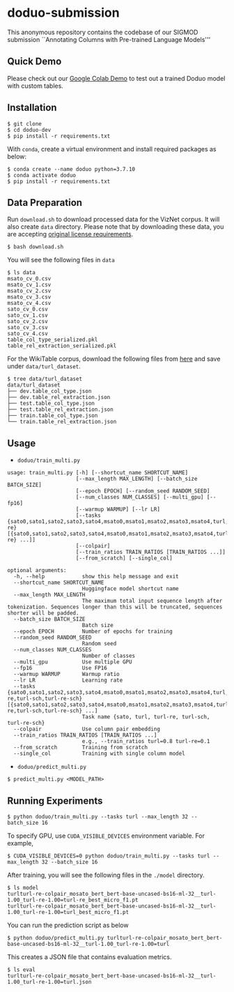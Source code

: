 # doduo-submission

This anonymous repository contains the codebase of our SIGMOD submission ``Annotating Columns with Pre-trained Language Models'''

## Quick Demo

Please check out our [Google Colab Demo](https://colab.research.google.com/drive/1uXI5d2evZ30Tm8PV3ve1YDvFjVXZHV4z?usp=sharing) to test out a trained Doduo model with custom tables.  


## Installation 

```console
$ git clone
$ cd doduo-dev
$ pip install -r requirements.txt 
```

With `conda`, create a virtual environment and install required packages as below:

```console
$ conda create --name doduo python=3.7.10
$ conda activate doduo
$ pip install -r requirements.txt
```


## Data Preparation

Run `download.sh` to download processed data for the VizNet corpus. It will also create `data` directory.
Please note that by downloading these data, you are accepting [original license requirements](https://github.com/mitmedialab/viznet). 


```console
$ bash download.sh
```

You will see the following files in `data` 

```console
$ ls data
msato_cv_0.csv
msato_cv_1.csv
msato_cv_2.csv
msato_cv_3.csv
msato_cv_4.csv
sato_cv_0.csv
sato_cv_1.csv
sato_cv_2.csv
sato_cv_3.csv
sato_cv_4.csv
table_col_type_serialized.pkl
table_rel_extraction_serialized.pkl
```


For the WikiTable corpus, download the following files from [here](https://github.com/sunlab-osu/TURL#data) and save under `data/turl_dataset`. 

```console
$ tree data/turl_dataset
data/turl_dataset
├── dev.table_col_type.json
├── dev.table_rel_extraction.json
├── test.table_col_type.json
├── test.table_rel_extraction.json
├── train.table_col_type.json
└── train.table_rel_extraction.json
```


## Usage

- `doduo/train_multi.py`
```console
usage: train_multi.py [-h] [--shortcut_name SHORTCUT_NAME]
                      [--max_length MAX_LENGTH] [--batch_size BATCH_SIZE]
                      [--epoch EPOCH] [--random_seed RANDOM_SEED]
                      [--num_classes NUM_CLASSES] [--multi_gpu] [--fp16]
                      [--warmup WARMUP] [--lr LR]
                      [--tasks {sato0,sato1,sato2,sato3,sato4,msato0,msato1,msato2,msato3,msato4,turl,turl-re} [{sato0,sato1,sato2,sato3,sato4,msato0,msato1,msato2,msato3,msato4,turl,turl-re} ...]]
                      [--colpair]
                      [--train_ratios TRAIN_RATIOS [TRAIN_RATIOS ...]]
                      [--from_scratch] [--single_col]

optional arguments:
  -h, --help            show this help message and exit
  --shortcut_name SHORTCUT_NAME
                        Huggingface model shortcut name
  --max_length MAX_LENGTH
                        The maximum total input sequence length after tokenization. Sequences longer than this will be truncated, sequences shorter will be padded.
  --batch_size BATCH_SIZE
                        Batch size
  --epoch EPOCH         Number of epochs for training
  --random_seed RANDOM_SEED
                        Random seed
  --num_classes NUM_CLASSES
                        Number of classes
  --multi_gpu           Use multiple GPU
  --fp16                Use FP16
  --warmup WARMUP       Warmup ratio
  --lr LR               Learning rate
  --tasks {sato0,sato1,sato2,sato3,sato4,msato0,msato1,msato2,msato3,msato4,turl,turl-re,turl-sch,turl-re-sch} [{sato0,sato1,sato2,sato3,sato4,msato0,msato1,msato2,msato3,msato4,turl,turl-re,turl-sch,turl-re-sch} ...]
                        Task name {sato, turl, turl-re, turl-sch, turl-re-sch}
  --colpair             Use column pair embedding
  --train_ratios TRAIN_RATIOS [TRAIN_RATIOS ...]
                        e.g., --train_ratios turl=0.8 turl-re=0.1
  --from_scratch        Training from scratch
  --single_col          Training with single column model
```
- `doduo/predict_multi.py`

```console
$ predict_multi.py <MODEL_PATH>
```

## Running Experiments

```console
$ python doduo/train_multi.py --tasks turl --max_length 32 --batch_size 16 
```

To specify GPU, use `CUDA_VISIBLE_DEVICES` environment variable. For example,

```console
$ CUDA_VISIBLE_DEVICES=0 python doduo/train_multi.py --tasks turl --max_length 32 --batch_size 16 
```

After training, you will see the following files in the `./model` directory. 

```console
$ ls model
turlturl-re-colpair_mosato_bert_bert-base-uncased-bs16-ml-32__turl-1.00_turl-re-1.00=turl-re_best_micro_f1.pt
turlturl-re-colpair_mosato_bert_bert-base-uncased-bs16-ml-32__turl-1.00_turl-re-1.00=turl_best_micro_f1.pt
```

You can run the prediction script as below  

```console
$ python doduo/predict_multi.py turlturl-re-colpair_mosato_bert_bert-base-uncased-bs16-ml-32__turl-1.00_turl-re-1.00=turl
```

This creates a JSON file that contains evaluation metrics. 

```console
$ ls eval 
turlturl-re-colpair_mosato_bert_bert-base-uncased-bs16-ml-32__turl-1.00_turl-re-1.00=turl.json
```
